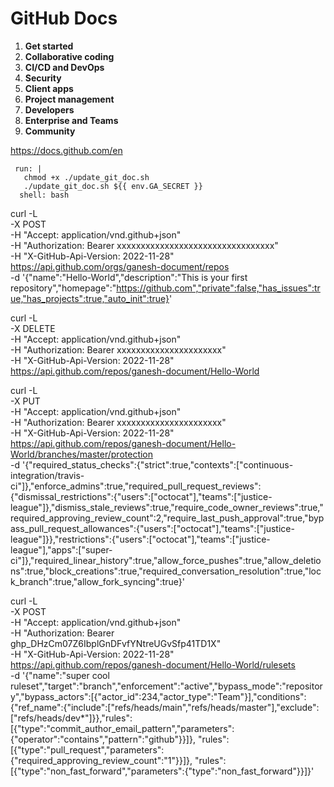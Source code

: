 # **GitHub Docs**

1. **Get started**
2. **Collaborative coding**
3. **CI/CD and DevOps**
4. **Security**
5. **Client apps**
6. **Project management**
7. **Developers**
8. **Enterprise and Teams**
9. **Community**


https://docs.github.com/en


     run: |
       chmod +x ./update_git_doc.sh
       ./update_git_doc.sh ${{ env.GA_SECRET }}
      shell: bash


curl -L \
  -X POST \
  -H "Accept: application/vnd.github+json" \
  -H "Authorization: Bearer xxxxxxxxxxxxxxxxxxxxxxxxxxxxxxxxx"\
  -H "X-GitHub-Api-Version: 2022-11-28" \
  https://api.github.com/orgs/ganesh-document/repos \
  -d '{"name":"Hello-World","description":"This is your first repository","homepage":"https://github.com","private":false,"has_issues":true,"has_projects":true,"auto_init":true}'


curl -L \
  -X DELETE \
  -H "Accept: application/vnd.github+json" \
  -H "Authorization: Bearer xxxxxxxxxxxxxxxxxxxxxx"\
  -H "X-GitHub-Api-Version: 2022-11-28" \
  https://api.github.com/repos/ganesh-document/Hello-World


curl -L \
  -X PUT \
  -H "Accept: application/vnd.github+json" \
  -H "Authorization: Bearer xxxxxxxxxxxxxxxxxxxxxx"\
  -H "X-GitHub-Api-Version: 2022-11-28" \
  https://api.github.com/repos/ganesh-document/Hello-World/branches/master/protection \
  -d '{"required_status_checks":{"strict":true,"contexts":["continuous-integration/travis-ci"]},"enforce_admins":true,"required_pull_request_reviews":{"dismissal_restrictions":{"users":["octocat"],"teams":["justice-league"]},"dismiss_stale_reviews":true,"require_code_owner_reviews":true,"required_approving_review_count":2,"require_last_push_approval":true,"bypass_pull_request_allowances":{"users":["octocat"],"teams":["justice-league"]}},"restrictions":{"users":["octocat"],"teams":["justice-league"],"apps":["super-ci"]},"required_linear_history":true,"allow_force_pushes":true,"allow_deletions":true,"block_creations":true,"required_conversation_resolution":true,"lock_branch":true,"allow_fork_syncing":true}'












curl -L \
  -X POST \
  -H "Accept: application/vnd.github+json" \
  -H "Authorization: Bearer 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"\
  -H "X-GitHub-Api-Version: 2022-11-28" \
  https://api.github.com/repos/ganesh-document/Hello-World/rulesets \
  -d '{"name":"super cool ruleset","target":"branch","enforcement":"active","bypass_mode":"repository","bypass_actors":[{"actor_id":234,"actor_type":"Team"}],"conditions":{"ref_name":{"include":["refs/heads/main","refs/heads/master"],"exclude":["refs/heads/dev*"]}},"rules":[{"type":"commit_author_email_pattern","parameters":{"operator":"contains","pattern":"github"}}]}, "rules":[{"type":"pull_request","parameters":{"required_approving_review_count":"1"}}]}, "rules":[{"type":"non_fast_forward","parameters":{"type":"non_fast_forward"}}]}'


